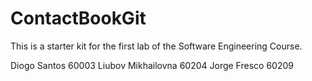 # ContactBookGit
This is a starter kit for the first lab of the Software Engineering Course.

Diogo Santos 60003
Liubov Mikhailovna 60204
Jorge Fresco 60209 



